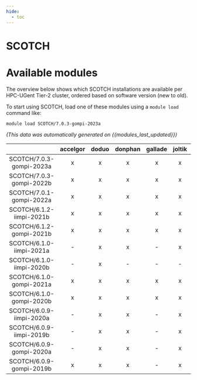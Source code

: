 ```yaml
---
hide:
  - toc
---
```


SCOTCH
======

# Available modules


The overview below shows which SCOTCH installations are available per HPC-UGent Tier-2 cluster, ordered based on software version (new to old).

To start using SCOTCH, load one of these modules using a `module load` command like:

```shell
module load SCOTCH/7.0.3-gompi-2023a
```

*(This data was automatically generated on {{modules_last_updated}})*  

| |accelgor|doduo|donphan|gallade|joltik|shinx|skitty|
| :---: | :---: | :---: | :---: | :---: | :---: | :---: | :---: |
|SCOTCH/7.0.3-gompi-2023a|x|x|x|x|x|x|x|
|SCOTCH/7.0.3-gompi-2022b|x|x|x|x|x|-|-|
|SCOTCH/7.0.1-gompi-2022a|x|x|x|x|x|-|-|
|SCOTCH/6.1.2-iimpi-2021b|x|x|x|x|x|-|-|
|SCOTCH/6.1.2-gompi-2021b|x|x|x|x|x|-|-|
|SCOTCH/6.1.0-iimpi-2021a|-|x|x|-|x|-|-|
|SCOTCH/6.1.0-iimpi-2020b|-|x|-|-|-|-|-|
|SCOTCH/6.1.0-gompi-2021a|x|x|x|x|x|-|-|
|SCOTCH/6.1.0-gompi-2020b|x|x|x|x|x|-|-|
|SCOTCH/6.0.9-iimpi-2020a|-|x|x|-|x|-|-|
|SCOTCH/6.0.9-iimpi-2019b|-|x|x|-|x|-|-|
|SCOTCH/6.0.9-gompi-2020a|-|x|x|-|x|-|-|
|SCOTCH/6.0.9-gompi-2019b|x|x|x|-|x|-|-|
